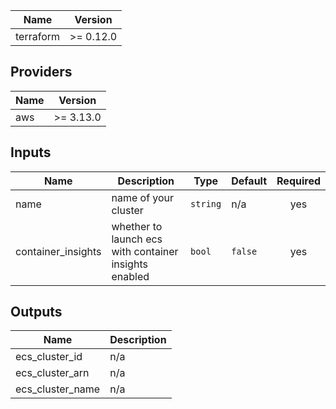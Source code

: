 | Name | Version |
|------|---------|
| terraform | >= 0.12.0 |

## Providers

| Name | Version |
|------|---------|
| aws | >= 3.13.0 |

## Inputs

| Name | Description | Type | Default | Required |
|------|-------------|------|---------|:--------:|
| name | name of your cluster | `string` | n/a | yes |
| container\_insights | whether to launch ecs with container insights enabled | `bool` | `false` | yes |

## Outputs

| Name | Description |
|------|-------------|
| ecs\_cluster\_id | n/a |
| ecs\_cluster\_arn | n/a |
| ecs\_cluster\_name | n/a |